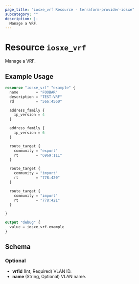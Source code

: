 ```yaml
---
page_title: "iosxe_vrf Resource - terraform-provider-iosxe"
subcategory: ""
description: |-
  Manage a VRF.
---
```


# Resource `iosxe_vrf`

Manage a VRF.

## Example Usage

```terraform
resource "iosxe_vrf" "example" {
  name        = "FOOBAR"
  description = "TEST-VRF"
  rd          = "566:4560"

  address_family {
    ip_version = 4
  }

  address_family {
    ip_version = 6
  }

  route_target {
    community = "export"
    rt        = "6969:111"
  }

  route_target {
    community = "import"
    rt        = "778:420"
  }

  route_target {
    community = "import"
    rt        = "778:421"
  }

}

output "debug" {
  value = iosxe_vrf.example
}
```

## Schema

### Optional

- **vrfid** (Int, Required) VLAN ID.
- **name** (String, Optional) VLAN name.


